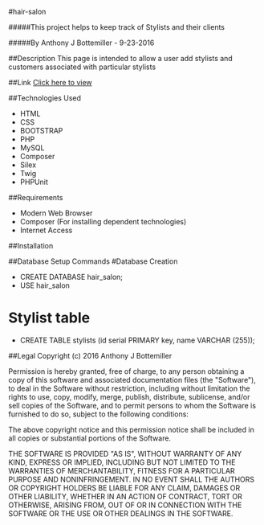 #hair-salon

#####This project helps to keep track of Stylists and their clients

#####By Anthony J Bottemiller - 9-23-2016

##Description
This page is intended to allow a user add stylists and customers associated with particular stylists

##Link
[Click here to view](http://www.anthonybottemiller.com)

##Technologies Used
* HTML
* CSS
* BOOTSTRAP
* PHP
* MySQL
* Composer
* Silex
* Twig
* PHPUnit

##Requirements
* Modern Web Browser
* Composer (For installing dependent technologies)
* Internet Access

##Installation

##Database Setup Commands
#Database Creation
* CREATE DATABASE hair_salon;
* USE hair_salon
# Stylist table
* CREATE TABLE stylists (id serial PRIMARY key, name VARCHAR (255));

##Legal
Copyright (c) 2016 Anthony J Bottemiller

Permission is hereby granted, free of charge, to any person obtaining a copy of this software and associated documentation files (the "Software"), to deal in the Software without restriction, including without limitation the rights to use, copy, modify, merge, publish, distribute, sublicense, and/or sell copies of the Software, and to permit persons to whom the Software is furnished to do so, subject to the following conditions:

The above copyright notice and this permission notice shall be included in all copies or substantial portions of the Software.

THE SOFTWARE IS PROVIDED "AS IS", WITHOUT WARRANTY OF ANY KIND, EXPRESS OR IMPLIED, INCLUDING BUT NOT LIMITED TO THE WARRANTIES OF MERCHANTABILITY, FITNESS FOR A PARTICULAR PURPOSE AND NONINFRINGEMENT. IN NO EVENT SHALL THE AUTHORS OR COPYRIGHT HOLDERS BE LIABLE FOR ANY CLAIM, DAMAGES OR OTHER LIABILITY, WHETHER IN AN ACTION OF CONTRACT, TORT OR OTHERWISE, ARISING FROM, OUT OF OR IN CONNECTION WITH THE SOFTWARE OR THE USE OR OTHER DEALINGS IN THE SOFTWARE.